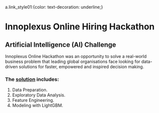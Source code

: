 a.link_style01:{color: text-decoration: underline;}

# Innoplexus Online Hiring Hackathon
## Artificial Intelligence (AI) Challenge

Innoplexus Online Hackathon was an opportunity to solve a real-world business problem that leading global organisations 
face looking for data-driven solutions for faster, empowered and inspired decision making.

### The <a href='https://github.com/kcostya/hackathons/blob/master/innoplexus/solution.ipynb' class="link_style01">solution</a> includes:
1. Data Preparation.
2. Exploratory Data Analysis.
3. Feature Engineering.
4. Modeling with LightGBM.
